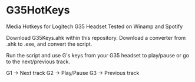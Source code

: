 G35HotKeys
==========

Media Hotkeys for Logitech G35 Headset
Tested on Winamp and Spotify


Download G35Keys.ahk within this repository.
Download a converter from .ahk to .exe, and convert the script.

Run the script and use G's keys from your G35 headset to play/pause or go to the next/previous track.

G1 -> Next track
G2 -> Play/Pause
G3 -> Previous track

